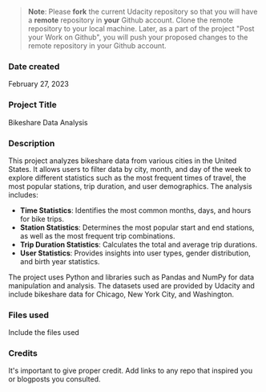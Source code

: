 >**Note**: Please **fork** the current Udacity repository so that you will have a **remote** repository in **your** Github account. Clone the remote repository to your local machine. Later, as a part of the project "Post your Work on Github", you will push your proposed changes to the remote repository in your Github account.

### Date created
February 27, 2023

### Project Title
Bikeshare Data Analysis

### Description
This project analyzes bikeshare data from various cities in the United States. It allows users to filter data by city, month, and day of the week to explore different statistics such as the most frequent times of travel, the most popular stations, trip duration, and user demographics. The analysis includes:

- **Time Statistics**: Identifies the most common months, days, and hours for bike trips.
- **Station Statistics**: Determines the most popular start and end stations, as well as the most frequent trip combinations.
- **Trip Duration Statistics**: Calculates the total and average trip durations.
- **User Statistics**: Provides insights into user types, gender distribution, and birth year statistics.

The project uses Python and libraries such as Pandas and NumPy for data manipulation and analysis. The datasets used are provided by Udacity and include bikeshare data for Chicago, New York City, and Washington.

### Files used
Include the files used

### Credits
It's important to give proper credit. Add links to any repo that inspired you or blogposts you consulted.

